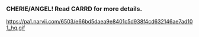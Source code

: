### CHERIE/ANGEL! Read CARRD for more details. 
https://pa1.narvii.com/6503/e66bd5daea9e8401c5d938f4cd632146ae7ad101_hq.gif
